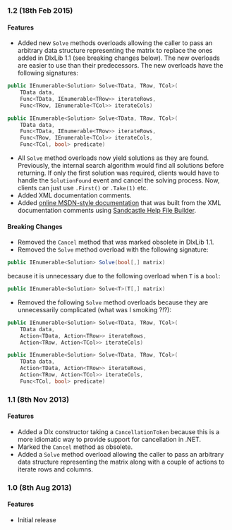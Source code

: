 
### 1.2  (18th Feb 2015)


#### Features

* Added new <code>Solve</code> methods overloads allowing the caller to pass an arbitrary data structure representing the matrix to replace the ones added in DlxLib 1.1 (see breaking changes below). The new overloads are easier to use than their predecessors. The new overloads have the following signatures:

```C#
public IEnumerable<Solution> Solve<TData, TRow, TCol>(
    TData data,
    Func<TData, IEnumerable<TRow>> iterateRows,
    Func<TRow, IEnumerable<TCol>> iterateCols)

public IEnumerable<Solution> Solve<TData, TRow, TCol>(
    TData data,
    Func<TData, IEnumerable<TRow>> iterateRows,
    Func<TRow, IEnumerable<TCol>> iterateCols,
    Func<TCol, bool> predicate)
```

* All <code>Solve</code> method overloads now yield solutions as they are found. Previously, the internal search algorithm would find all solutions before returning. If only the first solution was required, clients would have to handle the <code>SolutionFound</code> event and cancel the solving process. Now, clients can just use <code>.First()</code> or <code>.Take(1)</code> etc.
* Added XML documentation comments.
* Added [online MSDN-style documentation](http://taylorjg.github.io/DlxLib/) that was built from the XML documentation comments using [Sandcastle Help File Builder](https://github.com/EWSoftware/SHFB). 

#### Breaking Changes

* Removed the <code>Cancel</code> method that was marked obsolete in DlxLib 1.1.
* Removed the <code>Solve</code> method overload with the following signature:

```C#
public IEnumerable<Solution> Solve(bool[,] matrix)
```

because it is unnecessary due to the following overload when <code>T</code> is a <code>bool</code>:

```C#
public IEnumerable<Solution> Solve<T>(T[,] matrix)
```

* Removed the following <code>Solve</code> method overloads because they are unnecessarily complicated (what was I smoking ?!?):
 
```C#
public IEnumerable<Solution> Solve<TData, TRow, TCol>(
    TData data,
    Action<TData, Action<TRow>> iterateRows,
    Action<TRow, Action<TCol>> iterateCols)

public IEnumerable<Solution> Solve<TData, TRow, TCol>(
    TData data,
    Action<TData, Action<TRow>> iterateRows,
    Action<TRow, Action<TCol>> iterateCols,
    Func<TCol, bool> predicate)
```

### 1.1  (8th Nov 2013)


#### Features

* Added a Dlx constructor taking a <code>CancellationToken</code> because this is a more idiomatic way to provide support for cancellation in .NET.
* Marked the <code>Cancel</code> method as obsolete.
* Added a <code>Solve</code> method overload allowing the caller to pass an arbitrary data structure representing the matrix along with a couple of actions to iterate rows and columns.  


### 1.0  (8th Aug 2013)


#### Features

* Initial release

